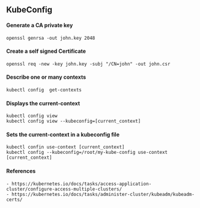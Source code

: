 ## KubeConfig

#### Generate a CA private key
```
openssl genrsa -out john.key 2048
```

#### Create a self signed Certificate
```
openssl req -new -key john.key -subj "/CN=john" -out john.csr
```

#### Describe one or many contexts
```
kubectl config  get-contexts
```

#### Displays the current-context
```
kubectl config view
kubectl config view --kubeconfig=[current_context]
```

#### Sets the current-context in a kubeconfig file
```
kubectl confin use-context [current_context]
kubectl config --kubeconfig=/root/my-kube-config use-context [current_context]
```

#### References
```
- https://kubernetes.io/docs/tasks/access-application-cluster/configure-access-multiple-clusters/
- https://kubernetes.io/docs/tasks/administer-cluster/kubeadm/kubeadm-certs/
```
